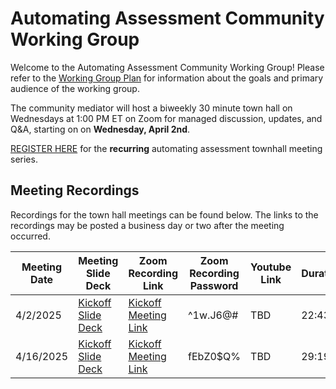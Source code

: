 # Automating Assessment Community Working Group
Welcome to the Automating Assessment Community Working Group! Please refer to the [Working Group Plan](./plan.md) for information about the goals and primary audience of the working group.

The community mediator will host a biweekly 30 minute town hall on Wednesdays at 1:00 PM ET on Zoom for managed discussion, updates, and Q&A, starting on on **Wednesday, April 2nd**. 

[REGISTER HERE](https://gsa.zoomgov.com/meeting/register/FpW3sJuBRxag_1Mz49J0Cw) for the **recurring** automating assessment townhall meeting series. 




## Meeting Recordings

Recordings for the town hall meetings can be found below. The links to the recordings may be posted a business day or two after the meeting occurred. 

| Meeting Date | Meeting Slide Deck | Zoom Recording Link | Zoom Recording Password | Youtube Link | Duration |
|--------------|--------------------|---------------------|-------------------------|--------------|----------|
| 4/2/2025     | [Kickoff Slide Deck](./townhall-slidedecks/4-2-2025-townhall-kickoff-slides.pptx) | [Kickoff Meeting Link](https://www.zoomgov.com/rec/share/1m3y18SYS3BqEEmYNzXBQETv29vpG89XnwnsWf9aN5aq-WX__dKxXm2pXNcF_oAf.LCraZrHNbGALvTxU?iet=YvshGg5nn5S5JZpKAGpgY1eYQD0ZUsQcr0WmrnDUkHo.AG.ulJd6E8nB3nUnor-w4MxZbOrfZQgYOt036fK1W6JxBg5iad101cCKvcK93nD3kZ77cfmPVMSlDsAl-3J0khk1wDOfmpPBbPatfWvCeIYXHR0p6vcmCPzhrfFf02W5w.iL9PRBJLVP-OgwElpLOspg.ZOqWicUxCXqwupws) | ^1w.J6@#                | TBD          | 22:43 |
| 4/16/2025    | [Kickoff Slide Deck](./townhall-slidedecks/4-16-2025-townhall-slides.pptx) | [Kickoff Meeting Link](https://www.zoomgov.com/rec/share/EYzwQOYNAJm_2bUJXkp-xloy9WEkK213K2zUptIy4G3comnylWIo9o1XcR2c8HZj.CIyClCCia5D_DcbZ?iet=IPt0cZW_KM1wXH2fpne64_JXatHdqDyRZRkEDn-Ub4o.AG.ue-_p0c5R-zEWVuraE6RBMIsF8SfaGyTboa7Ej84MRMEuDVxsls30vY0qccxPHfr0MUZyYRX6YJEHyhS-th5NtvNQqwNgak-cy8ZJ39PIdy5p-yr8lPJ3DZftkrmzQ.kIKF2mn5Y-9Ey2fc35fxVw.pZFg5S7GDnEbDCQH) | fEbZ0$Q% | TBD | 29:19 |


